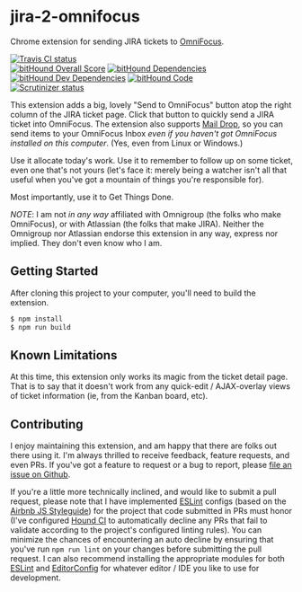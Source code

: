 # jira-2-omnifocus

Chrome extension for sending JIRA tickets to [OmniFocus](https://www.omnigroup.com/omnifocus).

[![Travis CI status](https://travis-ci.org/prometheas/svn-wc-attendant.svg)](https://travis-ci.org/prometheas/svn-wc-attendant)
<br />
[![bitHound Overall Score](https://www.bithound.io/github/prometheas/jira-2-omnifocus/badges/score.svg)](https://www.bithound.io/github/prometheas/jira-2-omnifocus)
[![bitHound Dependencies](https://www.bithound.io/github/prometheas/jira-2-omnifocus/badges/dependencies.svg)](https://www.bithound.io/github/prometheas/jira-2-omnifocus/master/dependencies/npm)
[![bitHound Dev Dependencies](https://www.bithound.io/github/prometheas/jira-2-omnifocus/badges/devDependencies.svg)](https://www.bithound.io/github/prometheas/jira-2-omnifocus/master/dependencies/npm)
[![bitHound Code](https://www.bithound.io/github/prometheas/jira-2-omnifocus/badges/code.svg)](https://www.bithound.io/github/prometheas/jira-2-omnifocus)
<br />
[![Scrutinizer status](https://scrutinizer-ci.com/g/prometheas/jira-2-omnifocus/badges/quality-score.png?b=master)](https://scrutinizer-ci.com/g/prometheas/jira-2-omnifocus/?branch=master)

This extension adds a big, lovely "Send to OmniFocus" button atop the right column of the JIRA ticket page.  Click that button to quickly send a JIRA ticket into OmniFocus.  The extension also supports [Mail Drop](http://www.omnigroup.com/blog/deliver-actions-to-your-omnifocus-inbox-with-mail-drop), so you can send items to your OmniFocus Inbox _even if you haven't got OmniFocus installed on this computer_. (Yes, even from Linux or Windows.)

Use it allocate today's work.  Use it to remember to follow up on some ticket, even one that's not yours (let's face it: merely being a watcher isn't all that useful when you've got a mountain of things you're responsible for).

Most importantly, use it to Get Things Done.

*NOTE*: I am not _in any way_ affiliated with Omnigroup (the folks who make OmniFocus), or with Atlassian (the folks that make JIRA).  Neither the Omnigroup nor Atlassian endorse this extension in any way, express nor implied.  They don't even know who I am.


## Getting Started

After cloning this project to your computer, you'll need to build the extension.

```sh
$ npm install
$ npm run build
```

## Known Limitations

At this time, this extension only works its magic from the ticket detail page.  That is to say that it doesn't work from any quick-edit / AJAX-overlay views of ticket information (ie, from the Kanban board, etc).


## Contributing

I enjoy maintaining this extension, and am happy that there are folks out there using it.  I'm always thrilled to receive feedback, feature requests, and even PRs.  If you've got a feature to request or a bug to report, please [file an issue on Github](https://github.com/prometheas/jira-2-omnifocus/issues).

If you're a little more technically inclined, and would like to submit a pull request, please note that I have implemented [ESLint](http://eslint.org) configs (based on the [Airbnb JS Styleguide](https://github.com/airbnb/javascript)) for the project that code submitted in PRs must honor (I've configured [Hound CI](https://houndci.com/) to automatically decline any PRs that fail to validate according to the project's configured linting rules).  You can minimize the chances of encountering an auto decline by ensuring that you've run `npm run lint` on your changes before submitting the pull request.  I can also recommend installing the appropriate modules for both [ESLint](http://eslint.org/docs/user-guide/integrations) and [EditorConfig](http://editorconfig.org/#download) for whatever editor / IDE you like to use for development.
